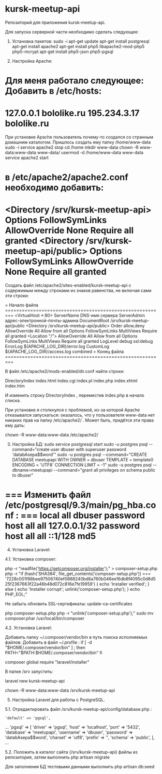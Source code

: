 # kursk-meetup-api
Репозиторий для приложения kursk-meetup-api.

Для запуска серверной части необходимо сделать следующее:

1. Установка пакетов:
sudo -i
apt-get update
apt-get install postgresql
apt-get install apache2
apt-get install php5 libapache2-mod-php5 php5-mcrypt 
apt-get install php5-json php5-pgsql

2. Настройка Apache:

Для меня работало следующее:
Добавить в /etc/hosts:
==========================================================
127.0.0.1       bololike.ru
195.234.3.17    bololike.ru
==========================================================
При установке Apache пользователь почему-то создался со странным домашним каталогом.
Пришлось создать ему папку /home/www-data
sudo -i
service apache2 stop
cd /home
mkdir www-data
chown -R www-data:www-data www-data/
usermod -d /home/www-data www-data
service apache2 start

в /etc/apache2/apache2.conf необходимо добавить:
==========================================================
<Directory /srv/kursk-meetup-api>
    Options FollowSymLinks
    AllowOverride None
    Require all granted
</Directory>
<Directory /srv/kursk-meetup-api/public>
    Options FollowSymLinks
    AllowOverride None
    Require all granted
</Directory>
==========================================================

Создать файл /etc/apache2/sites-enabled/kursk-meetup-api с содержимым между 
строками из знаков равенства, не включая сами эти строки:

= Начало файла =========================================================
<VirtualHost *:80>
    ServerName DNS-имя сервера
    ServerAdmin адрес-электронной-почты-админа
    DocumentRoot /srv/kursk-meetup-api/public
    <Directory /srv/kursk-meetup-api/public>
         Order allow,deny
         AllowOverride All
         Allow from all
         Options FollowSymLinks MultiViews
         Require all granted
    </Directory>
    <Location "/">
         AllowOverride All
         Allow from all
         Options FollowSymLinks MultiViews
         Require all granted
    </Location>
    LogLevel debug ssl:debug
    ErrorLog ${APACHE_LOG_DIR}/error.log
    CustomLog ${APACHE_LOG_DIR}/access.log combined
</VirtualHost>
= Конец файла =========================================================

В файл /etc/apache2/mods-enabled/dir.conf найти строки: 

<IfModule mod_dir.c>
    DirectoryIndex index.html index.cgi index.pl index.php index.xhtml index.htm
</IfModule>

И изменить строку DirectoryIndex , переместив index.php в начало списка.

При установке я столкнулся с проблемой, из-за которой Apache отказывался 
запускаться: оказалось, что у пользователя www-data нет никаких прав на папку
/etc/apache2/ . Может быть, придётся эти права ему дать:

chown -R www-data:www-data /etc/apache2/

3. Настройка БД:
sudo service postgresql start
sudo -u postgres psql --command="create user dbuser with superuser password 'databAsepa$$word'"
sudo -u postgres psql --command="CREATE DATABASE meetupapi WITH OWNER = dbuser TEMPLATE = template0 ENCODING = 'UTF8' CONNECTION LIMIT = -1"
sudo -u postgres psql --dbname=meetupapi --command="grant all privileges on schema public to dbuser"

=== Изменить файл /etc/postgresql/9.3/main/pg_hba.conf  : ===
local   all dbuser password
host    all all 127.0.0.1/32 password
host    all all ::1/128 md5
=============================================================

4. Установка Laravel:

4.1. Установка composer:

php -r "readfile('https://getcomposer.org/installer');" > composer-setup.php
php -r "if (hash('SHA384', file_get_contents('composer-setup.php')) === '7228c001f88bee97506740ef0888240bd8a760b046ee16db8f4095c0d8d525f2367663f22a46b48d072c816e7fe19959') { echo 'Installer verified'; } else { echo 'Installer corrupt'; unlink('composer-setup.php'); } echo PHP_EOL;"

Не забыть обновить SSL-сертификаты:
update-ca-certificates

php composer-setup.php
php -r "unlink('composer-setup.php');"
sudo mv composer.phar /usr/local/bin/composer

4.2. Установка Laravel:

Добавить папку ~/.composer/vendor/bin в путь поиска исполняемых файлов:
Добавить в файл ~/.profile :
if [ -d "$HOME/.composer/vendor/bin" ] ; then
  PATH="$PATH:$HOME/.composer/vendor/bin"
fi

composer global require "laravel/installer"

В папке /srv запустить:

laravel new kursk-meetup-api

chown -R www-data:www-data /srv/kursk-meetup-api

5. Настройка Laravel для работы с PostgreSQL.

5.1. Отредактировать файл /srv/kursk-meetup-api/config/database.php :

    'default' => 'pgsql',
...
        'pgsql' => [
            'driver' => 'pgsql',
            'host' => 'localhost',
            'port' => '5432',
            'database' => 'meetupapi',
            'username' => 'dbuser',
            'password' => 'databAsepa$$word',
            'charset' => 'utf8',
            'prefix' => '',
            'schema' => 'public',
        ],
...

5.2. Положить в каталог сайта (/srv/kursk-meetup-api) файлы из репозитория,
     затем выполнить 
php artisan migrate

Для заполнения БД тестовыми данными выполнить
php artisan db:seed

